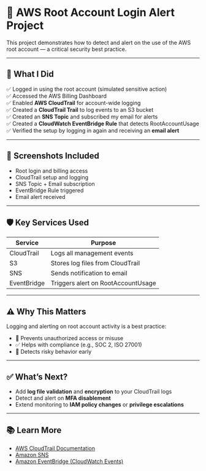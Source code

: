 # 🔐 AWS Root Account Login Alert Project

This project demonstrates how to detect and alert on the use of the AWS root account — a critical security best practice.

---

## 🧪 What I Did

✅ Logged in using the root account (simulated sensitive action)  
✅ Accessed the AWS Billing Dashboard  
✅ Enabled **AWS CloudTrail** for account-wide logging  
✅ Created a **CloudTrail Trail** to log events to an S3 bucket  
✅ Created an **SNS Topic** and subscribed my email for alerts  
✅ Created a **CloudWatch EventBridge Rule** that detects RootAccountUsage  
✅ Verified the setup by logging in again and receiving an **email alert**  

---

## 📸 Screenshots Included

- Root login and billing access  
- CloudTrail setup and logging  
- SNS Topic + Email subscription  
- EventBridge Rule triggered  
- Email alert received

---

## 🛡️ Key Services Used

| Service     | Purpose                                  |
|-------------|------------------------------------------|
| CloudTrail  | Logs all management events               |
| S3          | Stores log files from CloudTrail         |
| SNS         | Sends notification to email              |
| EventBridge | Triggers alert on RootAccountUsage       |

---

## ⚠️ Why This Matters

Logging and alerting on root account activity is a best practice:

- 🛑 Prevents unauthorized access or misuse  
- ✅ Helps with compliance (e.g., SOC 2, ISO 27001)  
- 🔎 Detects risky behavior early  

---

## ✅ What’s Next?

- Add **log file validation** and **encryption** to your CloudTrail logs  
- Detect and alert on **MFA disablement**  
- Extend monitoring to **IAM policy changes** or **privilege escalations**  

---

## 📚 Learn More

- [AWS CloudTrail Documentation](https://docs.aws.amazon.com/awscloudtrail/latest/userguide/cloudtrail-user-guide.html)  
- [Amazon SNS](https://docs.aws.amazon.com/sns/latest/dg/welcome.html)  
- [Amazon EventBridge (CloudWatch Events)](https://docs.aws.amazon.com/eventbridge/latest/userguide/what-is-amazon-eventbridge.html)